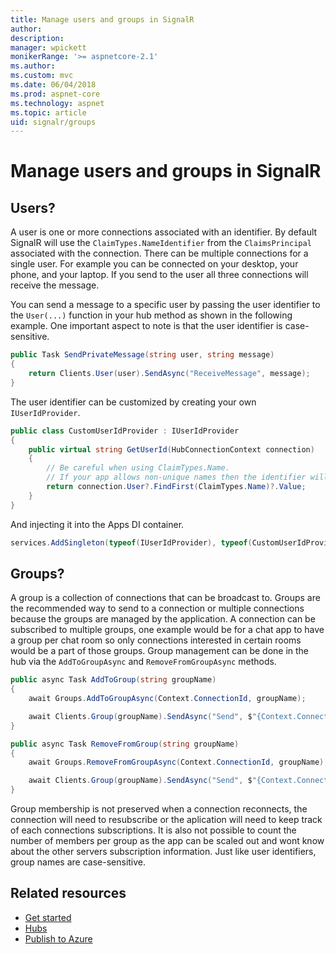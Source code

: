 ```yaml
---
title: Manage users and groups in SignalR
author: 
description: 
manager: wpickett
monikerRange: '>= aspnetcore-2.1'
ms.author: 
ms.custom: mvc
ms.date: 06/04/2018
ms.prod: aspnet-core
ms.technology: aspnet
ms.topic: article
uid: signalr/groups
---
```


# Manage users and groups in SignalR

## Users?

A user is one or more connections associated with an identifier. By default SignalR will use the `ClaimTypes.NameIdentifier` from the `ClaimsPrincipal` associated with the connection. There can be multiple connections for a single user. For example you can be connected on your desktop, your phone, and your laptop. If you send to the user all three connections will receive the message.

You can send a message to a specific user by passing the user identifier to the `User(...)` function in your hub method as shown in the following example. One important aspect to note is that the user identifier is case-sensitive.

```csharp
public Task SendPrivateMessage(string user, string message)
{
    return Clients.User(user).SendAsync("ReceiveMessage", message);
}
```

The user identifier can be customized by creating your own `IUserIdProvider`.

```csharp
public class CustomUserIdProvider : IUserIdProvider
{
    public virtual string GetUserId(HubConnectionContext connection)
    {
        // Be careful when using ClaimTypes.Name.
        // If your app allows non-unique names then the identifier will apply to everyone that uses that name.
        return connection.User?.FindFirst(ClaimTypes.Name)?.Value;
    }
}
```

And injecting it into the Apps DI container.

```csharp
services.AddSingleton(typeof(IUserIdProvider), typeof(CustomUserIdProvider));
```

## Groups?

A group is a collection of connections that can be broadcast to. Groups are the recommended way to send to a connection or multiple connections because the groups are managed by the application. A connection can be subscribed to multiple groups, one example would be for a chat app to have a group per chat room so only connections interested in certain rooms would be a part of those groups. Group management can be done in the hub via the `AddToGroupAsync` and `RemoveFromGroupAsync` methods.

```csharp
public async Task AddToGroup(string groupName)
{
    await Groups.AddToGroupAsync(Context.ConnectionId, groupName);

    await Clients.Group(groupName).SendAsync("Send", $"{Context.ConnectionId} has joined the group {groupName}.");
}

public async Task RemoveFromGroup(string groupName)
{
    await Groups.RemoveFromGroupAsync(Context.ConnectionId, groupName);

    await Clients.Group(groupName).SendAsync("Send", $"{Context.ConnectionId} has left the group {groupName}.");
}
```

Group membership is not preserved when a connection reconnects, the connection will need to resubscribe or the aplication will need to keep track of each connections subscriptions. It is also not possible to count the number of members per group as the app can be scaled out and wont know about the other servers subscription information. Just like user identifiers, group names are case-sensitive.

## Related resources

* [Get started](xref:signalr/get-started)
* [Hubs](xref:signalr/hubs)
* [Publish to Azure](xref:signalr/publish-to-azure-web-app)
